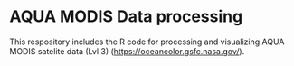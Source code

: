 # AQUA MODIS Data processing

This respository includes the R code for processing and visualizing AQUA MODIS satelite data (Lvl 3) (https://oceancolor.gsfc.nasa.gov/).
